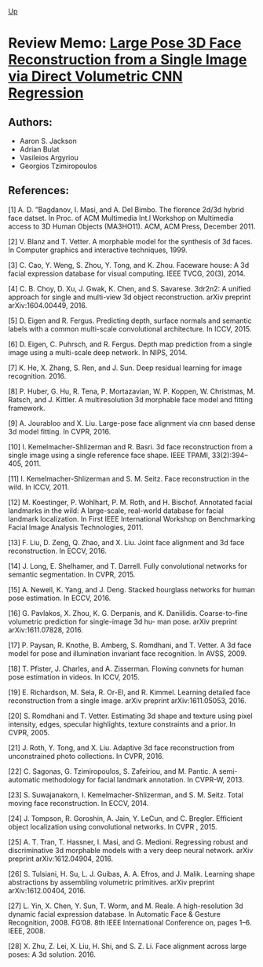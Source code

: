 [Up](index.md)

# Review Memo: [Large Pose 3D Face Reconstruction from a Single Image via Direct Volumetric CNN Regression](https://arxiv.org/abs/1703.07834)

## Authors:
* Aaron S. Jackson
* Adrian Bulat
* Vasileios Argyriou
* Georgios Tzimiropoulos


## References:
[1] A.  D.  ”Bagdanov,  I.  Masi,  and  A.  Del  Bimbo.    The  florence 2d/3d hybrid face datset. In Proc. of ACM Multimedia Int.l Workshop on Multimedia access to 3D Human Objects (MA3HO11). ACM, ACM Press, December 2011.

[2] V. Blanz and T. Vetter.  A morphable model for the synthesis of 3d faces.  In Computer graphics and interactive techniques, 1999.

[3] C. Cao, Y. Weng, S. Zhou, Y. Tong, and K. Zhou. Faceware house: A 3d facial expression database for visual computing. IEEE TVCG, 20(3), 2014.

[4] C. B. Choy, D. Xu, J. Gwak, K. Chen, and S. Savarese.  3dr2n2: A unified approach for single and multi-view 3d object reconstruction. arXiv preprint arXiv:1604.00449, 2016.

[5] D. Eigen and R. Fergus.  Predicting depth, surface normals and  semantic  labels  with  a  common  multi-scale  convolutional architecture. In ICCV, 2015.

[6] D. Eigen, C. Puhrsch, and R. Fergus.  Depth map prediction from a single image using a multi-scale deep network. In NIPS, 2014.

[7] K. He, X. Zhang, S. Ren, and J. Sun. Deep residual learning for image recognition. 2016.

[8] P.  Huber,  G.  Hu,  R.  Tena,  P.  Mortazavian,  W.  P.  Koppen, W. Christmas, M. Ratsch, and J. Kittler.  A multiresolution 3d morphable face model and fitting framework.

[9] A. Jourabloo and X. Liu. Large-pose face alignment via cnn based dense 3d model fitting. In CVPR, 2016.

[10] I.  Kemelmacher-Shlizerman  and  R.  Basri.   3d  face  reconstruction from a single image using a single reference face shape. IEEE TPAMI, 33(2):394–405, 2011.

[11] I.  Kemelmacher-Shlizerman  and  S.  M.  Seitz.   Face  reconstruction in the wild. In ICCV, 2011.

[12] M. Koestinger, P. Wohlhart, P. M. Roth, and H. Bischof. Annotated  facial  landmarks  in  the  wild:   A  large-scale,  real-world  database  for  facial  landmark  localization. In First IEEE International Workshop on Benchmarking Facial Image Analysis Technologies, 2011.

[13] F. Liu, D. Zeng, Q. Zhao, and X. Liu.  Joint face alignment and 3d face reconstruction. In ECCV, 2016.

[14] J. Long, E. Shelhamer, and T. Darrell.  Fully convolutional networks for semantic segmentation. In CVPR, 2015.

[15] A. Newell,  K. Yang,  and J. Deng.   Stacked hourglass networks for human pose estimation. In ECCV, 2016.

[16] G.  Pavlakos,  X.  Zhou,  K.  G.  Derpanis,  and  K.  Daniilidis.
Coarse-to-fine volumetric prediction for single-image 3d hu-
man pose. arXiv preprint arXiv:1611.07828, 2016.

[17] P. Paysan, R. Knothe, B. Amberg, S. Romdhani, and T. Vetter. A 3d face model for pose and illumination invariant face recognition. In AVSS, 2009.

[18] T. Pfister, J. Charles, and A. Zisserman.  Flowing convnets
for human pose estimation in videos. In ICCV, 2015.

[19] E. Richardson, M. Sela, R. Or-El, and R. Kimmel.   Learning detailed face reconstruction from a single image. arXiv preprint arXiv:1611.05053, 2016.

[20] S. Romdhani and T. Vetter.   Estimating 3d shape and texture using pixel intensity, edges, specular highlights, texture constraints and a prior. In CVPR, 2005.

[21] J. Roth, Y. Tong, and X. Liu. Adaptive 3d face reconstruction from unconstrained photo collections. In CVPR, 2016.

[22] C. Sagonas, G. Tzimiropoulos, S. Zafeiriou, and M. Pantic. A semi-automatic methodology for facial landmark annotation. In CVPR-W, 2013.

[23] S.  Suwajanakorn,  I.  Kemelmacher-Shlizerman,  and  S.  M. Seitz. Total moving face reconstruction. In ECCV, 2014.

[24] J. Tompson, R. Goroshin, A. Jain, Y. LeCun, and C. Bregler. Efficient object localization using convolutional networks. In CVPR , 2015.

[25] A. T. Tran, T. Hassner, I. Masi, and G. Medioni.  Regressing robust and discriminative 3d morphable models with a very deep neural network. arXiv preprint arXiv:1612.04904, 2016.

[26] S. Tulsiani, H. Su, L. J. Guibas, A. A. Efros, and J. Malik. Learning shape abstractions by assembling volumetric primitives. arXiv preprint arXiv:1612.00404, 2016.

[27] L. Yin, X. Chen, Y. Sun, T. Worm, and M. Reale.  A high-resolution 3d dynamic facial expression database.  In Automatic Face & Gesture Recognition, 2008. FG’08. 8th IEEE International Conference on, pages 1–6. IEEE, 2008.

[28] X. Zhu, Z. Lei, X. Liu, H. Shi, and S. Z. Li.  Face alignment across large poses: A 3d solution. 2016.

